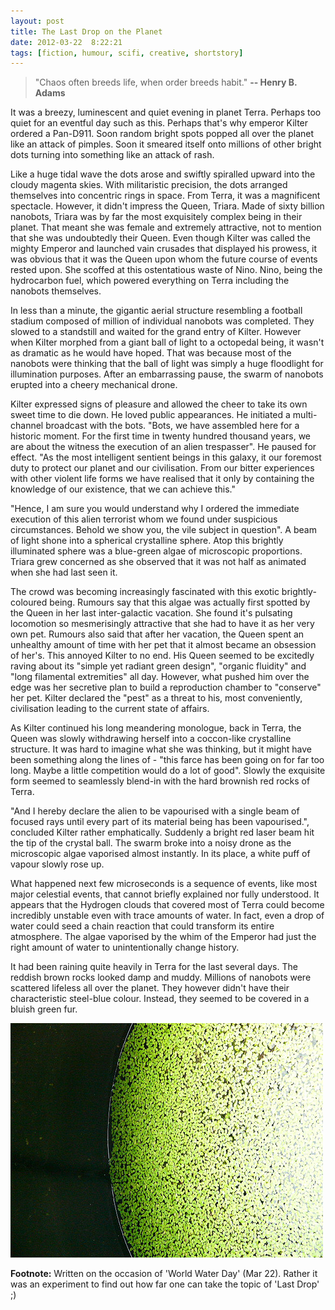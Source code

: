 ```yaml
---
layout: post
title: The Last Drop on the Planet
date: 2012-03-22  8:22:21
tags: [fiction, humour, scifi, creative, shortstory]
---
```


> "Chaos often breeds life, when order breeds habit."
> __-- Henry B. Adams__


It was a breezy, luminescent and quiet evening in planet Terra. Perhaps too quiet for an eventful day such as this. Perhaps that's why emperor Kilter ordered a Pan-D911. Soon random bright spots popped all over the planet like an attack of pimples. Soon it smeared itself onto millions of other bright dots turning into something like an attack of rash.

Like a huge tidal wave the dots arose and swiftly spiralled upward into the cloudy magenta skies. With militaristic precision, the dots arranged themselves into concentric rings in space. From Terra, it was a magnificent spectacle. However, it didn't impress the Queen, Triara. Made of sixty billion nanobots, Triara was by far the most exquisitely complex being in their planet. That meant she was female and extremely attractive, not to mention that she was undoubtedly their Queen. Even though Kilter was called the mighty Emperor and launched vain crusades that displayed his prowess, it was obvious that it was the Queen upon whom the future course of events rested upon. She scoffed at this ostentatious waste of Nino. Nino, being the hydrocarbon fuel, which powered everything on Terra including the nanobots themselves.

In less than a minute, the gigantic aerial structure resembling a football stadium composed of million of individual nanobots was completed. They slowed to a standstill and waited for the grand entry of Kilter. However when Kilter morphed from a giant ball of light to a octopedal being, it wasn't as dramatic as he would have hoped. That was because most of the nanobots were thinking that the ball of light was simply a huge floodlight for illumination purposes. After an embarrassing pause, the swarm of nanobots erupted into a cheery mechanical drone.

Kilter expressed signs of pleasure and allowed the cheer to take its own sweet time to die down. He loved public appearances. He initiated a multi-channel broadcast with the bots. "Bots, we have assembled here for a historic moment. For the first time in twenty hundred thousand years, we are about the witness the execution of an alien trespasser". He paused for effect. "As the most intelligent sentient beings in this galaxy, it our foremost duty to protect our planet and our civilisation. From our bitter experiences with other violent life forms we have realised that it only by containing the knowledge of our existence, that we can achieve this."

"Hence, I am sure you would understand why I ordered the immediate execution of this alien terrorist whom we found under suspicious circumstances. Behold we show you, the vile subject in question". A beam of light shone into a spherical crystalline sphere. Atop this brightly illuminated sphere was a blue-green algae of microscopic proportions. Triara grew concerned as she observed that it was not half as animated when she had last seen it.

The crowd was becoming increasingly fascinated with this exotic brightly-coloured being. Rumours say that this algae was actually first spotted by the Queen in her last inter-galactic vacation. She found it's pulsating locomotion so mesmerisingly attractive that she had to have it as her very own pet. Rumours also said that after her vacation, the Queen spent an unhealthy amount of time with her pet that it almost became an obsession of her's. This annoyed Kilter to no end. His Queen seemed to be excitedly raving about its "simple yet radiant green design", "organic fluidity" and "long filamental extremities" all day. However, what pushed him over the edge was her secretive plan to build a reproduction chamber to "conserve" her pet. Kilter declared the "pest" as a threat to his, most conveniently, civilisation leading to the current state of affairs.

As Kilter continued his long meandering monologue, back in Terra, the Queen was slowly withdrawing herself into a coccon-like crystalline structure. It was hard to imagine what she was thinking, but it might have been something along the lines of - "this farce has been going on for far too long. Maybe a little competition would do a lot of good". Slowly the exquisite form seemed to seamlessly blend-in with the hard brownish red rocks of Terra.

"And I hereby declare the alien to be vapourised with a single beam of focused rays until every part of its material being has been vapourised.", concluded Kilter rather emphatically. Suddenly a bright red laser beam hit the tip of the crystal ball. The swarm broke into a noisy drone as the microscopic algae vaporised almost instantly. In its place, a white puff of vapour slowly rose up.

What happened next few microseconds is a sequence of events, like most major celestial events, that cannot briefly explained nor fully understood. It appears that the Hydrogen clouds that covered most of Terra could become incredibly unstable even with trace amounts of water. In fact, even a drop of water could seed a chain reaction that could transform its entire atmosphere. The algae vaporised by the whim of the Emperor had just the right amount of water to unintentionally change history.

It had been raining quite heavily in Terra for the last several days. The reddish brown rocks looked damp and muddy. Millions of nanobots were scattered lifeless all over the planet. They however didn't have their characteristic steel-blue colour. Instead, they seemed to be covered in a bluish green fur.

<img src="/blog/img/algae.jpg" width="500" height="375" alt="Algae" title="Algae (photo by Alexjak, flickr.com/photos/xhimono/)" class="alignright"/>

__Footnote:__ Written on the occasion of 'World Water Day' (Mar 22). Rather it was an experiment to find out how far one can take the topic of 'Last Drop' ;)
